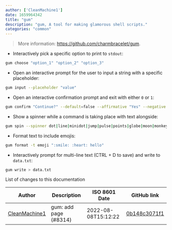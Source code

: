 ```yaml
---
author: ['CleanMachine1']
date: 1659964342
title: "gum"
description: "gum, A tool for making glamorous shell scripts."
categories: "common"
---
```

> More information: <https://github.com/charmbracelet/gum>.

- Interactively pick a specific option to print to `stdout`:

```bash
gum choose "option_1" "option_2" "option_3"
```

- Open an interactive prompt for the user to input a string with a specific placeholder:

```bash
gum input --placeholder "value"
```

- Open an interactive confirmation prompt and exit with either `0` or `1`:

```bash
gum confirm "Continue?" --default=false --affirmative "Yes" --negative "No" && echo "Yes selected" || echo "No selected"
```

- Show a spinner while a command is taking place with text alongside:

```bash
gum spin --spinner dot|line|minidot|jump|pulse|points|globe|moon|monkey|meter|hamburger --title "loading..." -- command
```

- Format text to include emojis:

```bash
gum format -t emoji ":smile: :heart: hello"
```

- Interactively prompt for multi-line text (CTRL + D to save) and write to `data.txt`:

```bash
gum write > data.txt
```
List of changes to this documentation


Author | Description | ISO 8601 Date | GitHub link
------|-----|-----|-----
[CleanMachine1](mailto:78213164+CleanMachine1@users.noreply.github.com) | gum: add page (#8314) | 2022-08-08T15:12:22 | [0b148c3071f1](https://github.com/tldr-pages/tldr/commit/0b148c3071f1545a8746de8f9fec2cd638304ffb)

